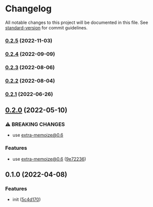 # Changelog

All notable changes to this project will be documented in this file. See [standard-version](https://github.com/conventional-changelog/standard-version) for commit guidelines.

### [0.2.5](https://github.com/extra-memoize/memory-cache/compare/v0.2.4...v0.2.5) (2022-11-03)

### [0.2.4](https://github.com/extra-memoize/memory-cache/compare/v0.2.3...v0.2.4) (2022-09-09)

### [0.2.3](https://github.com/extra-memoize/memory-cache/compare/v0.2.2...v0.2.3) (2022-08-06)

### [0.2.2](https://github.com/extra-memoize/memory-cache/compare/v0.2.1...v0.2.2) (2022-08-04)

### [0.2.1](https://github.com/extra-memoize/memory-cache/compare/v0.2.0...v0.2.1) (2022-06-26)

## [0.2.0](https://github.com/extra-memoize/memory-cache/compare/v0.1.0...v0.2.0) (2022-05-10)


### ⚠ BREAKING CHANGES

* use extra-memoize@0.6

### Features

* use extra-memoize@0.6 ([9e72236](https://github.com/extra-memoize/memory-cache/commit/9e72236114a1764166d479afe384193081c727b3))

## 0.1.0 (2022-04-08)


### Features

* init ([5c4d170](https://github.com/extra-memoize/memory-cache/commit/5c4d170569bb5aec61987ebac77f770d45a6cff7))
